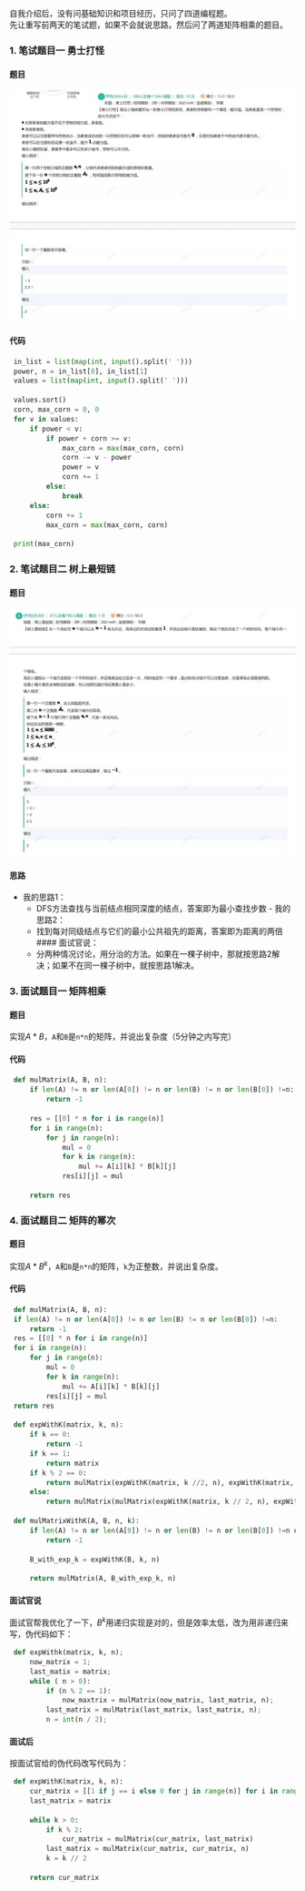 自我介绍后，没有问基础知识和项目经历，只问了四道编程题。  
先让重写前两天的笔试题，如果不会就说思路。然后问了两道矩阵相乘的题目。  
### 1. 笔试题目一 **勇士打怪**
   #### 题目
   ![github](https://raw.githubusercontent.com/SunnyGJing/img_stored/master/%E9%98%BF%E9%87%8C%E7%AC%94%E8%AF%95_%E9%A2%98%E7%9B%AE1_%E5%8B%87%E8%80%85%E6%89%93%E6%80%AA_2020%E6%9A%91%E6%9C%9F%E5%AE%9E%E4%B9%A0.png)
   #### 代码
   ```python
    in_list = list(map(int, input().split(' ')))
    power, n = in_list[0], in_list[1]
    values = list(map(int, input().split(' ')))
    
    values.sort()
    corn, max_corn = 0, 0
    for v in values:
        if power < v:
            if power + corn >= v:
                max_corn = max(max_corn, corn)
                corn -= v - power
                power = v
                corn += 1
            else:
                break
        else:
            corn += 1
            max_corn = max(max_corn, corn)

    print(max_corn)
   ```
### 2. 笔试题目二 **树上最短链**
   #### 题目
   ![github](https://raw.githubusercontent.com/SunnyGJing/img_stored/master/%E9%98%BF%E9%87%8C%E7%AC%94%E8%AF%95_%E9%A2%98%E7%9B%AE2_%E6%A0%91%E4%B8%8A%E6%9C%80%E7%9F%AD%E9%93%BE_2020%E6%9A%91%E6%9C%9F%E5%AE%9E%E4%B9%A0.png)
   #### 思路
   - 我的思路1：  
     - DFS方法查找与当前结点相同深度的结点，答案即为最小查找步数
    - 我的思路2：  
      - 找到每对同级结点与它们的最小公共祖先的距离，答案即为距离的两倍
    #### 面试官说：
      - 分两种情况讨论，用分治的方法。如果在一棵子树中，那就按思路2解决；如果不在同一棵子树中，就按思路1解决。

### 3. 面试题目一 **矩阵相乘**
   #### 题目
   实现$A*B$，`A`和`B`是`n*n`的矩阵，并说出复杂度（5分钟之内写完）
   #### 代码
   ```python
    def mulMatrix(A, B, n):
        if len(A) != n or len(A[0]) != n or len(B) != n or len(B[0]) !=n:
            return -1

        res = [[0] * n for i in range(n)]
        for i in range(n):
            for j in range(n):
                mul = 0
                for k in range(n):
                    mul += A[i][k] * B[k][j]
                res[i][j] = mul

        return res
   ```
### 4. 面试题目二 **矩阵的幂次**
   #### 题目
   实现$A*B^k$，`A`和`B`是`n*n`的矩阵，`k`为正整数，并说出复杂度。
   #### 代码
   ```python
    def mulMatrix(A, B, n):
    if len(A) != n or len(A[0]) != n or len(B) != n or len(B[0]) !=n:
        return -1
    res = [[0] * n for i in range(n)]
    for i in range(n):
        for j in range(n):
            mul = 0
            for k in range(n):
                mul += A[i][k] * B[k][j]
            res[i][j] = mul
    return res

    def expWithK(matrix, k, n):
        if k == 0:
            return -1
        if k == 1:
            return matrix
        if k % 2 == 0:
            return mulMatrix(expWithK(matrix, k //2, n), expWithK(matrix, k // 2, n), n)
        else:
            return mulMatrix(mulMatrix(expWithK(matrix, k // 2, n), expWithK(matrix, k // 2, n), n), matrix, n)

    def mulMatrixWithK(A, B, n, k):
        if len(A) != n or len(A[0]) != n or len(B) != n or len(B[0]) !=n or k <= 0:
            return -1

        B_with_exp_k = expWithK(B, k, n)

        return mulMatrix(A, B_with_exp_k, n)
   ```
   #### 面试官说
   面试官帮我优化了一下，$B^k$用递归实现是对的，但是效率太低，改为用非递归来写，伪代码如下：
   ```python
    def expWithk(matrix, k, n);
        now_matrix = 1;
        last_matix = matrix;
        while ( n > 0):
            if (n % 2 == 1):
                now_maxtrix = mulMatrix(now_matrix, last_matrix, n);
            last_matrix = mulMatrix(last_matrix, last_matrix, n);
            n = int(n / 2);
   ```
   #### 面试后
   按面试官给的伪代码改写代码为：
   ```python
    def expWithK(matrix, k, n):
        cur_matrix = [[1 if j == i else 0 for j in range(n)] for i in range(n)]
        last_matrix = matrix
        
        while k > 0:
            if k % 2:
                cur_matrix = mulMatrix(cur_matrix, last_matrix)
            last_matrix = mulMatrix(cur_matrix, cur_matrix, n)
            k = k // 2
            
        return cur_matrix
   ```